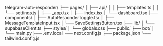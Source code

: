 telegram-auto-responder/
├── pages/
│ ├── api/
│ │ ├── templates.ts
│ │ └── settings.ts
│ ├── \_app.tsx
│ ├── index.tsx
│ └── dashboard.tsx
├── components/
│ ├── AutoResponderToggle.tsx
│ ├── MessageTemplateInput.tsx
│ └── SaveSettingsButton.tsx
├── lib/
│ └── supabaseClient.ts
├── styles/
│ └── globals.css
├── public/
├── bot/
│ └── main.py
├── .env.local
├── next.config.js
├── package.json
└── tailwind.config.js
